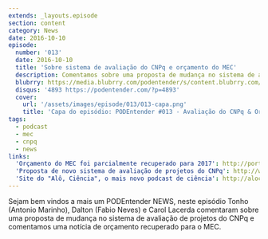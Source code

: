```yaml
---
extends: _layouts.episode
section: content
category: News
date: 2016-10-10
episode:
  number: '013'
  date: 2016-10-10
  title: 'Sobre sistema de avaliação do CNPq e orçamento do MEC'
  description: Comentamos sobre uma proposta de mudança no sistema de avaliação de projetos do CNPq e uma notícia de orçamento recuperado para o MEC.
  blubrry: https://media.blubrry.com/podentender/s/content.blubrry.com/podentender/PODEntender_013_NEWS_avaliacao_CNPq_orcamento_MEC.mp3
  disqus: '4893 https://podentender.com/?p=4893'
  cover:
    url: '/assets/images/episode/013/013-capa.png'
    title: 'Capa do episódio: PODEntender #013 - Avaliação do CNPq & Orçamento do MEC' 
tags:
  - podcast
  - mec
  - cnpq
  - news
links:
  'Orçamento do MEC foi parcialmente recuperado para 2017': http://portal.mec.gov.br/component/content/index.php?option=com_content&view=article&id=38701
  'Proposta de novo sistema de avaliação de projetos do CNPq': http://www.jornaldaciencia.org.br/presidente-do-cnpq-apresenta-nova-proposta-de-avaliacao-de-projetos-em-cti/
  'Site do "Alô, Ciência", o mais novo podcast de ciência': http://alociencia.com.br/
---
```

Sejam bem vindos a mais um PODEntender NEWS, neste episódio Tonho (Antonio Marinho), Dalton (Fabio Neves)
e Carol Lacerda comentaram sobre uma proposta de mudança no sistema de avaliação de projetos do CNPq e
comentamos uma notícia de orçamento recuperado para o MEC.
